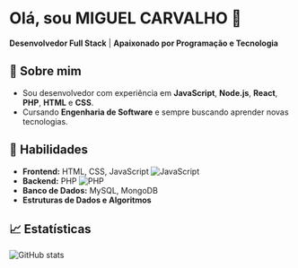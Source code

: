 # Olá, sou MIGUEL CARVALHO 👋

**Desenvolvedor Full Stack** | **Apaixonado por Programação e Tecnologia**

## 🚀 Sobre mim
- Sou desenvolvedor com experiência em **JavaScript**, **Node.js**, **React**, **PHP**, **HTML** e **CSS**.
- Cursando **Engenharia de Software** e sempre buscando aprender novas tecnologias.

## 🔧 Habilidades
- **Frontend:** HTML, CSS, JavaScript ![JavaScript](https://img.shields.io/badge/JavaScript-yellow?logo=javascript&logoColor=white)
- **Backend:** PHP ![PHP](https://img.shields.io/badge/PHP-777BB4?logo=php&logoColor=white)
- **Banco de Dados:** MySQL, MongoDB
- **Estruturas de Dados e Algoritmos**

## 📈 Estatísticas
![GitHub stats](https://github-readme-stats.vercel.app/api?username=SeuUsername&show_icons=true&theme=radical)

